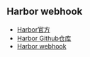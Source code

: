 ## Harbor webhook

- [Harbor官方](https://goharbor.io/)
- [Harbor Github仓库](https://github.com/goharbor/harbor)
- [Harbor webhook](https://goharbor.io/docs/main/working-with-projects/project-configuration/configure-webhooks/)
